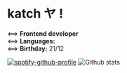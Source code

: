 # katch ヤ !

<==> **Frontend developer** <br/>
<==> **Languages:** <br/>
<==> **Birthday:** 21/12

[![spotify-github-profile](https://spotify-github-profile.vercel.app/api/view?uid=2j0jizxaog8nwl0nwh2d5tcrx&cover_image=true&theme=default)](https://github.com/kittinan/spotify-github-profile) 
![Github stats](https://github-readme-stats.vercel.app/api?username=ka-chng&show_icons=true&theme=dracula) 

